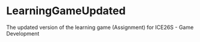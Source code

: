# LearningGameUpdated
The updated version of the learning game (Assignment) for ICE26S - Game Development
